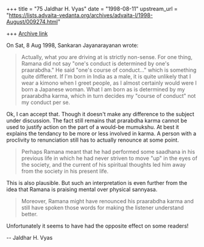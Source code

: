 +++
title = "75 Jaldhar H. Vyas"
date = "1998-08-11"
upstream_url = "https://lists.advaita-vedanta.org/archives/advaita-l/1998-August/009274.html"

+++
[Archive link](https://lists.advaita-vedanta.org/archives/advaita-l/1998-August/009274.html)

On Sat, 8 Aug 1998, Sankaran Jayanarayanan wrote:

> Actually, what *you* are driving at is strictly non-sense. For one
> thing, Ramana did not say "one's conduct is determined by one's
> praarabdha." He said "one's course of conduct..." which is something
> quite different. If I'm born in India as a male, it is quite unlikely
> that I wear a kimono when I greet people, as I almost certainly would
> were I born a Japanese woman. What I am born as is determined by my
> praarabdha karma, which in turn decides my "course of conduct" not my
> conduct per se.
>

Ok, I can accept that. Though it doesn't make any difference to the
subject under discussion.  The fact still remains that prarabdha karma
cannot be used to justify action on the part of a would-be mumukshu.  At
best it explains the tendancy to be more or less involved in karma.  A
person with a proclivity to renunciation still has to actually renounce at
some point.

> Perhaps Ramana meant that he had performed some saadhana in his previous
> life in which he had never striven to move "up" in the eyes of the
> society, and the current of his spiritual thoughts led him away from the
> society in his present life.
>

This is also plausible.  But such an interpretation is even further from
the idea that Ramana is praising mental over physical sannyasa.

> Moreover, Ramana might have renounced his praarabdha karma and still
> have spoken those words for making the listener understand better.

Unfortunately it seems to have had the opposite effect on some readers!

--
Jaldhar H. Vyas <jaldhar at braincells.com>

